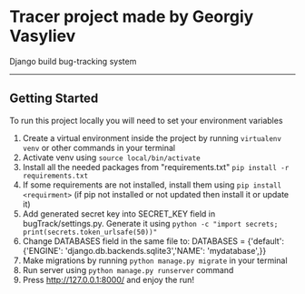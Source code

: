 # Tracer project made by Georgiy Vasyliev

Django build bug-tracking system

---

## Getting Started

To run this project locally you will need to set your environment variables

1. Create a virtual environment inside the project by running `virtualenv venv` or other commands in your terminal
3. Activate venv using `source local/bin/activate`
4. Install all the needed packages from "requirements.txt" `pip install -r requirements.txt`
5. If some requirements are not installed, install them using `pip install <requirment>` (if pip not installed or not updated then install it or update it)
6. Add generated secret key into SECRET_KEY field in bugTrack/settings.py. Generate it using `python -c "import secrets; print(secrets.token_urlsafe(50))"`
7. Change DATABASES field in the same file to: DATABASES = {'default': {'ENGINE': 'django.db.backends.sqlite3','NAME': 'mydatabase',}}
8. Make migrations by running `python manage.py migrate` in your terminal
9. Run server using `python manage.py runserver` command
10. Press http://127.0.0.1:8000/ and enjoy the run!












